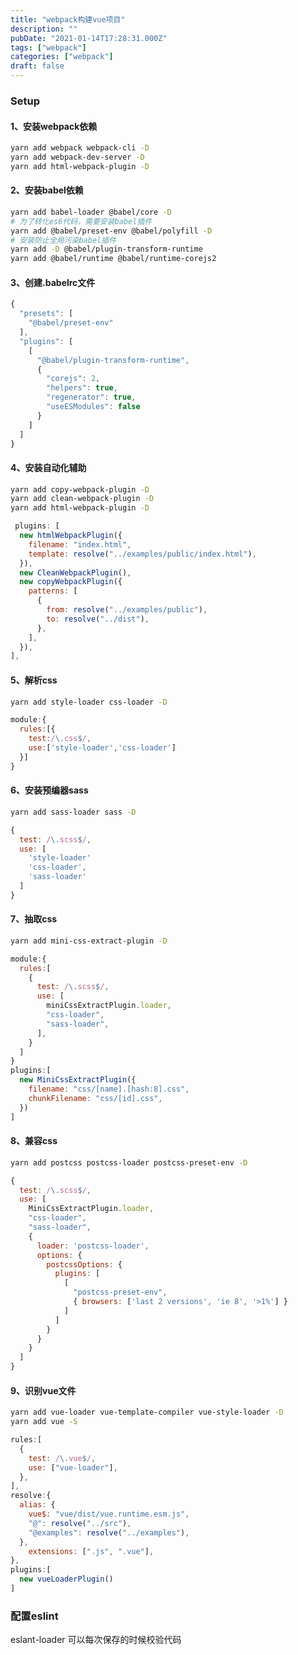 ```yaml
---
title: "webpack构建vue项目"
description: ""
pubDate: "2021-01-14T17:28:31.000Z"
tags: ["webpack"]
categories: ["webpack"]
draft: false
---
```



### Setup

#### 1、安装webpack依赖

```bash
yarn add webpack webpack-cli -D
yarn add webpack-dev-server -D
yarn add html-webpack-plugin -D
```

#### 2、安装babel依赖

```bash
yarn add babel-loader @babel/core -D
# 为了转化es6代码，需要安装babel插件
yarn add @babel/preset-env @babel/polyfill -D
# 安装防止全局污染babel插件
yarn add -D @babel/plugin-transform-runtime
yarn add @babel/runtime @babel/runtime-corejs2
```

<!-- more -->

#### 3、创建.babelrc文件

```javascript
{
  "presets": [
    "@babel/preset-env"
  ],
  "plugins": [
    [
      "@babel/plugin-transform-runtime",
      {
        "corejs": 2,
        "helpers": true,
        "regenerator": true,
        "useESModules": false
      }
    ]
  ]
}
```



#### 4、安装自动化辅助

```bash
yarn add copy-webpack-plugin -D
yarn add clean-webpack-plugin -D
yarn add html-webpack-plugin -D
```

```javascript
 plugins: [
  new htmlWebpackPlugin({
    filename: "index.html",
    template: resolve("../examples/public/index.html"),
  }),
  new CleanWebpackPlugin(),
  new copyWebpackPlugin({
    patterns: [
      {
        from: resolve("../examples/public"),
        to: resolve("../dist"),
      },
    ],
  }),
],
```



#### 5、解析css

```bash
yarn add style-loader css-loader -D
```

```javascript
module:{
  rules:[{
    test:/\.css$/,
    use:['style-loader','css-loader']
  }]
}
```

#### 6、安装预编器sass

```bash
yarn add sass-loader sass -D
```

```javascript
{
  test: /\.scss$/,
  use: [
    'style-loader'
    'css-loader',
    'sass-loader'
  ]
}
```



#### 7、抽取css

```bash
yarn add mini-css-extract-plugin -D
```

```javascript
module:{
  rules:[
    {
      test: /\.scss$/,
      use: [
        miniCssExtractPlugin.loader,
        "css-loader",
        "sass-loader",
      ],
    }
  ]
}
plugins:[
  new MiniCssExtractPlugin({
    filename: "css/[name].[hash:8].css",
    chunkFilename: "css/[id].css",
  })
]
```

#### 8、兼容css

```bash
yarn add postcss postcss-loader postcss-preset-env -D
```

```javascript
{
  test: /\.scss$/,
  use: [
    MiniCssExtractPlugin.loader,
    "css-loader",
    "sass-loader",
    {
      loader: 'postcss-loader',
      options: {
        postcssOptions: {
          plugins: [
            [
              "postcss-preset-env",
              { browsers: ['last 2 versions', 'ie 8', '>1%'] }
            ]
          ]
        }
      }
    }
  ]
}
```

#### 9、识别vue文件

```bash
yarn add vue-loader vue-template-compiler vue-style-loader -D
yarn add vue -S
```

```javascript
rules:[
  {
    test: /\.vue$/,
    use: ["vue-loader"],
  },
],
resolve:{
  alias: {
    vue$: "vue/dist/vue.runtime.esm.js",
    "@": resolve("../src"),
    "@examples": resolve("../examples"),
  },
 	extensions: [".js", ".vue"],
},
plugins:[
  new vueLoaderPlugin()
]
```

### 配置eslint

eslant-loader 可以每次保存的时候校验代码

